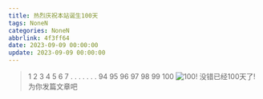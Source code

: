 ```yaml
---
title: 热烈庆祝本站诞生100天
tags: NoneN
categories: NoneN
abbrlink: 4f3ff64
date: 2023-09-09 00:00:00
update: 2023-09-09 00:00:00
---
```

> 1 2 3 4 5 6 7 . . . . . . . 94 95 96 97 98 99 100
![100!](https://cdn.jsdelivr.net/gh/HiPing-20/PIC/%E5%A4%B4%E5%83%8F.jpg)
没错已经100天了!为你发篇文章吧
